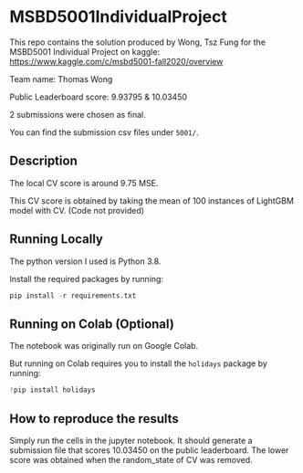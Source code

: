 # MSBD5001IndividualProject
This repo contains the solution produced by Wong, Tsz Fung for the MSBD5001 Individual Project on kaggle:
https://www.kaggle.com/c/msbd5001-fall2020/overview

Team name: Thomas Wong

Public Leaderboard score: 9.93795 & 10.03450

2 submissions were chosen as final.

You can find the submission csv files under ```5001/```.

## Description
The local CV score is around 9.75 MSE.

This CV score is obtained by taking the mean of 100 instances of LightGBM model with CV. (Code not provided)

## Running Locally
The python version I used is Python 3.8.

Install the required packages by running:
```python
pip install -r requirements.txt
```

## Running on Colab (Optional)
The notebook was originally run on Google Colab.

But running on Colab requires you to install the ```holidays``` package by running:
```python
!pip install holidays
```


## How to reproduce the results
Simply run the cells in the jupyter notebook.
It should generate a submission file that scores 10.03450 on the public leaderboard.
The lower score was obtained when the random_state of CV was removed.

